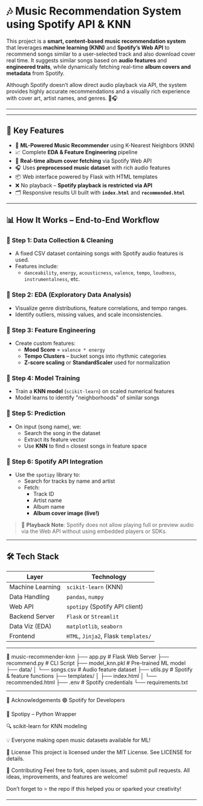 # 🎶 Music Recommendation System using Spotify API & KNN

This project is a **smart, content-based music recommendation system** that leverages **machine learning (KNN)** and **Spotify’s Web API** to recommend songs similar to a user-selected track and also download cover real time. It suggests similar songs based on **audio features** and **engineered traits**, while dynamically fetching real-time **album covers and metadata** from Spotify.

Although Spotify doesn’t allow direct audio playback via API, the system provides highly accurate recommendations and a visually rich experience with cover art, artist names, and genres. 🎨🎧

---

---

## 🚀 Key Features

- 🧠 **ML-Powered Music Recommender** using K-Nearest Neighbors (KNN)
- 📈 Complete **EDA & Feature Engineering** pipeline
- 🎼 **Real-time album cover fetching** via Spotify Web API
- 🎧 Uses **preprocessed music dataset** with rich audio features
- 📦 Web interface powered by Flask with HTML templates
- ❌ No playback – **Spotify playback is restricted via API**
- 🗂️ Responsive results UI built with **`index.html`** and **`recommended.html`**

---

## 📊 How It Works – End-to-End Workflow

### 🧹 Step 1: Data Collection & Cleaning

- A fixed CSV dataset containing songs with Spotify audio features is used.
- Features include:
  - `danceability`, `energy`, `acousticness`, `valence`, `tempo`, `loudness`, `instrumentalness`, etc.

### 🧪 Step 2: EDA (Exploratory Data Analysis)

- Visualize genre distributions, feature correlations, and tempo ranges.
- Identify outliers, missing values, and scale inconsistencies.

### 🧬 Step 3: Feature Engineering

- Create custom features:
  - **Mood Score** = `valence * energy`
  - **Tempo Clusters** – bucket songs into rhythmic categories
  - **Z-score scaling** or **StandardScaler** used for normalization

### 🧠 Step 4: Model Training

- Train a **KNN model** (`scikit-learn`) on scaled numerical features
- Model learns to identify "neighborhoods" of similar songs

### 🎯 Step 5: Prediction

- On input (song name), we:
  - Search the song in the dataset
  - Extract its feature vector
  - Use **KNN** to find `n` closest songs in feature space

### 🎨 Step 6: Spotify API Integration

- Use the `spotipy` library to:
  - Search for tracks by name and artist
  - Fetch:
    - Track ID
    - Artist name
    - Album name
    - **Album cover image (live!)**

> 📌 **Playback Note**: Spotify does not allow playing full or preview audio via the Web API without using embedded players or SDKs.

---

## 🛠️ Tech Stack

| Layer          | Technology                    |
|----------------|-------------------------------|
| Machine Learning | `scikit-learn` (KNN)         |
| Data Handling   | `pandas`, `numpy`             |
| Web API         | `spotipy` (Spotify API client)|
| Backend Server  | `Flask` or `Streamlit`        |
| Data Viz (EDA)  | `matplotlib`, `seaborn`       |
| Frontend        | `HTML`, `Jinja2`, Flask `templates/` |

---

📁 music-recommender-knn
├── app.py                # Flask Web Server
├── recommend.py          # CLI Script
├── model_knn.pkl         # Pre-trained ML model
├── data/
│   └── songs.csv         # Audio feature dataset
├── utils.py              # Spotify & feature functions
├── templates/
│   ├── index.html
│   └── recommended.html
├── .env                  # Spotify credentials
└── requirements.txt

---

🙌 Acknowledgements
🟢 Spotify for Developers

🐍 Spotipy – Python Wrapper

🔍 scikit-learn for KNN modeling

💡 Everyone making open music datasets available for ML!

📄 License
This project is licensed under the MIT License. See LICENSE for details.

🤝 Contributing
Feel free to fork, open issues, and submit pull requests. All ideas, improvements, and features are welcome!

Don’t forget to ⭐️ the repo if this helped you or sparked your creativity!

---




